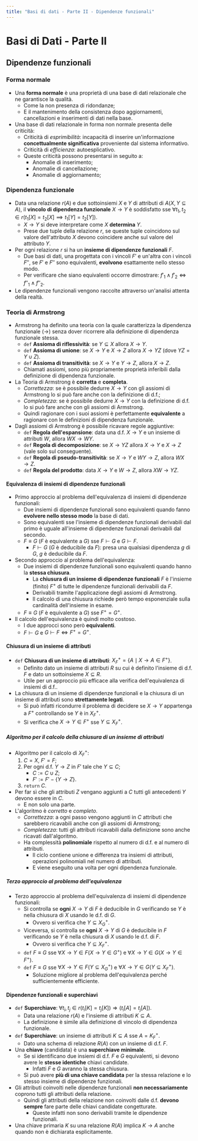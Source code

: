 ```yaml
---
title: "Basi di dati - Parte II - Dipendenze funzionali"
---
```


# Basi di Dati - Parte II

## Dipendenze funzionali

### Forma normale

- Una **forma normale** è una proprietà di una base di dati relazionale che ne garantisce la qualità.
    - Come la non presenza di ridondanze;
    - E il mantenimento della consistenza dopo aggiornamenti, cancellazioni e inserimenti di dati nella base.
- Una base di dati relazionale in forma non normale presenta delle criticità:
    - Criticità di *esprimibilità*: incapacità di inserire un'informazione **concettualmente significativa** proveniente dal sistema informativo.
    - Criticità di *efficienza*: autoesplicativo.
    - Queste criticità possono presentarsi in seguito a:
        - Anomalie di inserimento;
        - Anomalie di cancellazione;
        - Anomalie di aggiornamento;

### Dipendenza funzionale

- Data una relazione $r(A)$ e due sottoinsiemi $X$ e $Y$ di attributi di $A(X, Y \subseteq A)$, il **vincolo di dipendenza funzionale** $X \rightarrow Y$ è soddisfatto sse $\forall t_1, t_2 \in r(t_1[X]=t_2[X] \implies t_1[Y]=t_2[Y])$.
    - $X \rightarrow Y$ si deve interpretare come $X$ **determina** $Y$.
    - Prese due tuple della relazione $r$, se queste tuple coincidono sul valore dell'attributo $X$ devono coincidere anche sul valore del attributo $Y$.
-  Per ogni relazione $r$ si ha un **insieme di dipendenze funzionali** $F$.
    - Due basi di dati, una progettata con i vincoli $F'$ e un'altra con i vincoli $F''$, se $F'$ e $F''$ sono equivalenti, **evolvono** esattamente nello stesso modo.
    - Per verificare che siano equivalenti occorre dimostrare: $f'_1 \land f'_2 \Leftrightarrow f''_1 \land f''_2$.
- Le dipendenze funzionali vengono raccolte attraverso un'analisi attenta della realtà.

### Teoria di Armstrong

- Armstrong ha definito una teoria con la quale caratterizza la dipendenza funzionale ($\rightarrow$) senza dover ricorrere alla definizione di dipendenza funzionale stessa.
    - `def` **Assioma di riflessività**: se $Y \subseteq X$ allora $X \rightarrow Y$.
    - `def` **Assioma di unione**: se $X \rightarrow Y$ e $X \rightarrow Z$ allora $X \rightarrow YZ$ (dove $YZ = Y \cup Z$).
    - `def` **Assioma di transitività**: se $X \rightarrow Y$ e $Y \rightarrow Z$, allora $X \rightarrow Z$.
    - Chiamati assiomi, sono più propriamente proprietà inferibili dalla definizione di dipendenza funzionale.
- La Teoria di Armstrong è **corretta** e **completa**.
    - *Correttezza*: se è possibile dedurre $X \rightarrow Y$ con gli assiomi di Armstrong lo si può fare anche con la definizione di d.f.;
    - *Completezza*: se è possibile dedurre $X \rightarrow Y$ con la definizione di d.f. lo si può fare anche con gli assiomi di Armstrong.
    - Quindi ragionare con i suoi assiomi è perfettamente **equivalente** a ragionare con le definizioni di dipendenza funzionale.
- Dagli assiomi di Armstrong è possibile ricavare regole aggiuntive:
    - `def` **Regola dell'espansione**: data una d.f. $X \rightarrow Y$ e un insieme di attributi $W$, allora $WX \rightarrow WY$.
    - `def` **Regola di decomposizione**: se $X \rightarrow YZ$ allora $X \rightarrow Y$ e $X \rightarrow Z$ (vale solo sul conseguente).
    - `def` **Regola di pseudo-transitività**: se $X \rightarrow Y$ e $WY \rightarrow Z$, allora $WX \rightarrow Z$.
    - `def` **Regola del prodotto**: data $X \rightarrow Y$ e $W \rightarrow Z$, allora $XW \rightarrow YZ$.

#### Equivalenza di insiemi di dipendenze funzionali

- Primo approccio al problema dell'equivalenza di insiemi di dipendenze funzionali:
    - Due insiemi di dipendenze funzionali sono equivalenti quando fanno **evolvere nello stesso modo** la base di dati.
    - Sono equivalenti sse l'insieme di dipendenze funzionali derivabili dal primo è uguale all'insieme di dipendenze funzionali derivabili dal secondo.
    - $F \equiv G$ ($F$ è equivalente a $G$) sse $F \vdash G$ e $G \vdash F$.
        - $F \vdash G$ ($G$ è deducibile da $F$): presa una qualsiasi dipendenza $g$ di $G$, $g$ è deducibile da $F$.
- Secondo approccio al problema dell'equivalenza:
    - Due insiemi di dipendenze funzionali sono equivalenti quando hanno la **stessa chiusura**.
        - La **chiusura di un insieme di dipendenze funzionali** $F$ è l'insieme (finito) $F^+$ di tutte le dipendenze funzionali derivabili da $F$.
        - Derivabili tramite l'applicazione degli assiomi di Armstrong.
        - Il calcolo di una chiusura richiede però tempo esponenziale sulla cardinalità dell'insieme in esame.
    - $F \equiv G$ ($F$ è equivalente a $G$) sse $F^+ = G^+$.
- Il calcolo dell'equivalenza è quindi molto costoso.
    - I due approcci sono però **equivalenti**.
    - $F \vdash G$ e $G \vdash F \iff F^+ = G^+$.

#### Chiusura di un insieme di attributi

- `def` **Chiusura di un insieme di attributi**: $X^+_F = \{A \mid X \rightarrow A \in F^+ \}$.
    - Definito dato un insieme di attributi $R$ su cui è definito l'insieme di d.f. $F$ e dato un sottoinsieme $X \subseteq R$.
    - Utile per un approccio più efficace alla verifica dell'equivalenza di insiemi di d.f..
- La chiusura di un insieme di dipendenze funzionali e la chiusura di un insieme di attributi sono **strettamente legati**.
    - Si può infatti ricondurre il problema di decidere se $X \rightarrow Y$ appartenga a $F^+$ controllando se $Y$ è in $X_F^+$.
    - Si verifica che $X \rightarrow Y \in F^+$ sse $Y \subseteq X^+_F$.

##### Algoritmo per il calcolo della chiusura di un insieme di attributi

- Algoritmo per il calcolo di $X^+_F$:
    1. $C = X$, $F' = F$;
    2. Per ogni d.f. $Y \rightarrow Z$ in $F'$ tale che $Y \subseteq C$;
        - $C := C \cup Z$;
        - $F' := F' - \{Y \rightarrow Z\}$.
    3. `return` $C$.
- Per far sì che gli attributi $Z$ vengano aggiunti a $C$ tutti gli antecedenti $Y$ devono essere in $C$.
    - E non solo una parte.
- L'algoritmo è *corretto* e *completo*.
    - *Correttezza*: a ogni passo vengono aggiunti in $C$ attributi che sarebbero ricavabili anche con gli assiomi di Armstrong;
    - *Completezza*: tutti gli attributi ricavabili dalla definizione sono anche ricavati dall'algoritmo.
    - Ha complessità **polinomiale** rispetto al numero di d.f. e al numero di attributi.
        - Il ciclo contiene unione e differenza tra insiemi di attributi, operazioni polinomiali nel numero di attributi.
        - E viene eseguito una volta per ogni dipendenza funzionale.

##### Terzo approccio al problema dell'equivalenza

- Terzo approccio al problema dell'equivalenza di insiemi di dipendenze funzionali:
    - Si controlla se **ogni** $X \rightarrow Y$ di $F$ è deducibile in $G$ verificando se $Y$ è nella chiusura di $X$ usando le d.f. di $G$.
        - Ovvero si verifica che $Y \subseteq X_G^+$.
    - Viceversa, si controlla se **ogni** $X \rightarrow Y$ di $G$ è deducibile in $F$ verificando se $Y$ è nella chiusura di $X$ usando le d.f. di $F$.
        - Ovvero si verifica che $Y \subseteq X_F^+$.
    - `def` $F \equiv G$ sse $\forall X \rightarrow Y \in F(X \rightarrow Y \in G^+)$ e $\forall X \rightarrow Y \in G(X \rightarrow Y \in F^+)$.
    - `def` $F \equiv G$ sse $\forall X \rightarrow Y \in F(Y \subseteq X^+_G)$ e $\forall X \rightarrow Y \in G(Y \subseteq X^+_F)$.
        - Soluzione migliore al problema dell'equivalenza perché sufficientemente efficiente.

#### Dipendenze funzionali e superchiavi

- `def` **Superchiave**: $\forall t_i, t_j \in r (t_i[K] = t_j[K]) \Rightarrow (t_i[A] = t_j[A])$.
    - Data una relazione $r(A)$ e l'insieme di attributi $K \subseteq A$.
    - La definizione è simile alla definizione di vincolo di dipendenza funzionale.
- `def` **Superchiave**: un insieme di attributi $K \subseteq A$ sse $A = K_F^+$.
    - Dato una schema di relazione $R(A)$ con un insieme di d.f. $F$.
- Una **chiave** (candidata) è una **superchiave minimale**.
    - Se si identificano due insiemi di d.f. $F$ e $G$ equivalenti, si devono avere le **stesse identiche** chiavi candidate.
        - Infatti $F$ e $G$ avranno la stessa chiusura.
    - Si può avere **più di una chiave candidata** per la stessa relazione e lo stesso insieme di dipendenze funzionali.
- Gli attributi coinvolti nelle dipendenze funzionali **non necessariamente** coprono tutti gli attributi della relazione.
    - Quindi gli attributi della relazione non coinvolti dalle d.f. **devono sempre** fare parte delle chiavi candidate congetturate.
        - Queste infatti non sono derivabili tramite le dipendenze funzionali.
- Una chiave primaria $K$ su una relazione $R(A)$ implica $K \rightarrow A$ anche quando non è dichiarata esplicitamente.
